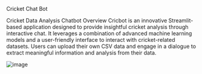 Cricket Chat Bot

Cricket Data Analysis Chatbot
Overview
Cricbot is an innovative Streamlit-based application designed to provide insightful cricket analysis through interactive chat. It leverages a combination of advanced machine learning models and a user-friendly interface to interact with cricket-related datasets. Users can upload their own CSV data and engage in a dialogue to extract meaningful information and analysis from their data.

![image](https://github.com/ANANDKRISHNAM/CricketChatBot/assets/40604290/403f019d-f1c1-4e2d-9ba5-1da632943dd5)
